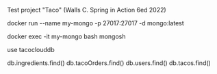 Test project "Taco" (Walls C. Spring in Action 6ed 2022)

docker run --name my-mongo -p 27017:27017 -d mongo:latest

docker exec -it my-mongo bash
mongosh

use tacoclouddb

db.ingredients.find()
db.tacoOrders.find()
db.users.find()
db.tacos.find()

